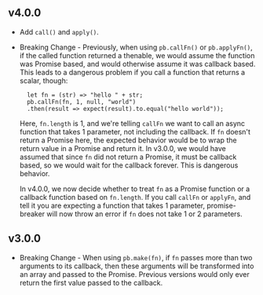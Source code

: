 v4.0.0
------

* Add `call()` and `apply()`.
* Breaking Change - Previously, when using `pb.callFn()` or `pb.applyFn()`, if
  the called function returned a thenable, we would assume the function was
  Promise based, and would otherwise assume it was callback based.  This leads
  to a dangerous problem if you call a function that returns a scalar, though:

        let fn = (str) => "hello " + str;
        pb.callFn(fn, 1, null, "world")
        .then(result => expect(result).to.equal("hello world"));

  Here, `fn.length` is 1, and we're telling `callFn` we want to call an async
  function that takes 1 parameter, not including the callback.  If `fn`
  doesn't return a Promise here, the expected behavior would be to wrap the
  return value in a Promise and return it.  In v3.0.0, we would have assumed
  that since `fn` did not return a Promise, it must be callback based, so we
  would wait for the callback forever.  This is dangerous behavior.

  In v4.0.0, we now decide whether to treat `fn` as a Promise function or a
  callback function based on `fn.length`.  If you call `callFn` or `applyFn`,
  and tell it you are expecting a function that takes 1 parameter,
  promise-breaker will now throw an error if `fn` does not take 1 or 2
  parameters.

v3.0.0
------

* Breaking Change - When using `pb.make(fn)`,  if `fn` passes more than two
  arguments to its callback, then these arguments will be transformed into an
  array and passed to the Promise.  Previous versions would only ever return
  the first value passed to the callback.
